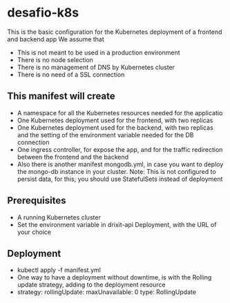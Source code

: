# desafio-k8s
This is the basic configuration for the Kubernetes deployment of a frontend and backend app
We assume that
- This is not meant to be used in a production environment
- There is no node selection
- There is no management of DNS by Kubernetes cluster
- There is no need of a SSL connection
  
## This manifest will create
- A namespace for all the Kubernetes resources needed for the applicatio
- One Kubernetes deployment used for the frontend, with two replicas
- One Kubernetes deployment used for the backend, with two replicas and the setting of the environment variable needed for the DB connection
- One ingress controller, for expose the app, and for the traffic redirection between the frontend and the backend
- Also there is another manifest mongodb.yml, in case you want to deploy the mongo-db instance in your cluster. Note: This is not configured to persist data, for this, you should use StatefulSets instead of deployment


## Prerequisites
- A running Kubernetes cluster
- Set the environment variable in drixit-api Deployment, with the URL of your choice
  
## Deployment
- kubectl apply -f manifest.yml 
- One way to have a deployment without downtime, is with the Rolling update strategy, adding to the deployment resource 
-   strategy:
    rollingUpdate:
      maxUnavailable: 0
    type: RollingUpdate